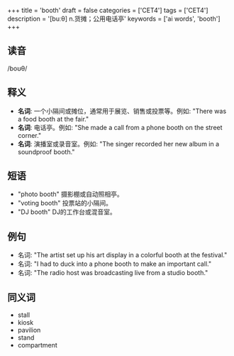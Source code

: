 +++
title = 'booth'
draft = false
categories = ['CET4']
tags = ['CET4']
description = '[buːθ] n.货摊；公用电话亭'
keywords = ['ai words', 'booth']
+++

## 读音
/boʊθ/

## 释义
- **名词**: 一个小隔间或摊位，通常用于展览、销售或投票等。例如: "There was a food booth at the fair."
- **名词**: 电话亭。例如: "She made a call from a phone booth on the street corner."
- **名词**: 演播室或录音室。例如: "The singer recorded her new album in a soundproof booth."

## 短语
- "photo booth" 摄影棚或自动照相亭。
- "voting booth" 投票站的小隔间。
- "DJ booth" DJ的工作台或混音室。

## 例句
- 名词: "The artist set up his art display in a colorful booth at the festival."
- 名词: "I had to duck into a phone booth to make an important call."
- 名词: "The radio host was broadcasting live from a studio booth."

## 同义词
- stall
- kiosk
- pavilion
- stand
- compartment
